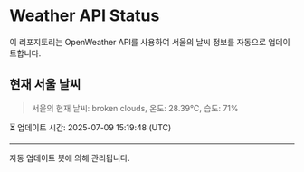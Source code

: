 
# Weather API Status

이 리포지토리는 OpenWeather API를 사용하여 서울의 날씨 정보를 자동으로 업데이트합니다.

## 현재 서울 날씨
> 서울의 현재 날씨: broken clouds, 온도: 28.39°C, 습도: 71%

⏳ 업데이트 시간: 2025-07-09 15:19:48 (UTC)

---
자동 업데이트 봇에 의해 관리됩니다.
